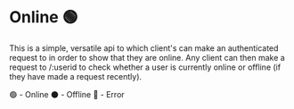 # Online 🟢
This is a simple, versatile api to which client's can make an authenticated request to in order to show that they are online. Any client can then make a request to /:userid to check whether a user is currently online or offline (if they have made a request recently).

🟢 - Online
⚫ - Offline
🔴 - Error